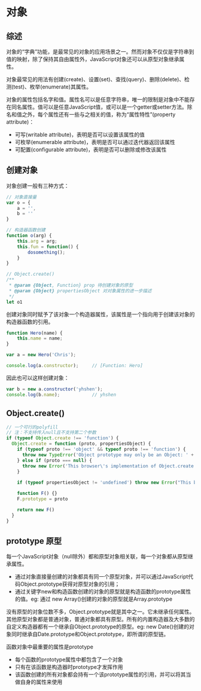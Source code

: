 # 对象



## 综述



对象的“字典”功能，是最常见的对象的应用场景之一。然而对象不仅仅是字符串到值的映射，除了保持其自由属性外，JavaScript对象还可以从原型对象继承属性。



对象最常见的用法有创建(create)、设置(set)、查找(query)、删除(delete)、检测(test)、枚举(enumerate)其属性。

对象的属性包括名字和值。属性名可以是任意字符串，唯一的限制是对象中不能存在同名属性。值可以是任意JavaScript值，或可以是一个getter或setter方法。除名和值之外，每个属性还有一些与之相关的值，称为“属性特性”(property attribute)：

* 可写(writable attribute)，表明是否可以设置该属性的值
* 可枚举(enumerable attribute)，表明是否可以通过迭代器返回该属性
* 可配置(configurable attribute)，表明是否可以删除或修改该属性



## 创建对象



对象创建一般有三种方式：

```javascript
// 对象直接量
var o = {
    a = '',
    b = ''
}

// 构造器函数创建
function o(arg) {
    this.arg = arg;
    this.fun = function() {
        dosomething();
    }
}

// Object.create()
/**
 * @param {Object, Function} prop 待创建对象的原型
 * @param {Object} propertiesObject 对对象属性的进一步描述
 */
let o1

```

创建对象同时赋予了该对象一个构造器属性，该属性是一个指向用于创建该对象的构造器函数的引用。

```javascript
function Hero(name) {
    this.name = name;
}

var a = new Hero('Chris');

console.log(a.constructor);     // [Function: Hero]
```

因此也可以这样创建对象：

```javascript
var b = new a.constructor('yhshen');
console.log(b.name);            // yhshen
```



## Object.create()



```javascript
// 一个可行的polyfill
// 注：不支持传入null且不支持第二个参数
if (typeof Object.create !== 'function') {
  Object.create = function (proto, propertiesObject) {
    if (typeof proto !== 'object' && typeof proto !== 'function') {
      throw new TypeError('Object prototype may only be an Object: ' + proto)
    } else if (proto === null) {
      throw new Error('This browser\'s implementation of Object.create is a shim and doesn\'t support null as the first argument.')
    }
    
    if (typeof propertiesObject != 'undefined') throw new Error("This browser's implementation of Object.create is a shim and doesn't support a second argument.")

    function F() {}
    F.prototype = proto

    return new F()
  }
}
```





## prototype 原型



每一个JavaScript对象（null除外）都和原型对象相关联，每一个对象都从原型继承属性。

* 通过对象直接量创建的对象都具有同一个原型对象，并可以通过JavaScript代码Object.prototype获得对原型对象的引用；
* 通过关键字new和构造函数创建的对象的原型就是构造函数的prototype属性的值。eg: 通过 new Array()创建的对象的原型就是Array.prototype

没有原型的对象位数不多，Object.prototype就是其中之一。它未继承任何属性。其他原型对象都是普通对象，普通对象都具有原型。所有的内置构造器及大多数的自定义构造器都有一个继承自Object.prototype的原型。eg: new Date()创建的对象同时继承自Date.prototype和Object.prototype，即所谓的原型链。



函数对象中最重要的属性是prototype

- 每个函数的prototype属性中都包含了一个对象
- 只有在该函数是构造器时prototype才发挥作用
- 该函数创建的所有对象都会持有一个该prototype属性的引用，并可以将其当做自身的属性来使用